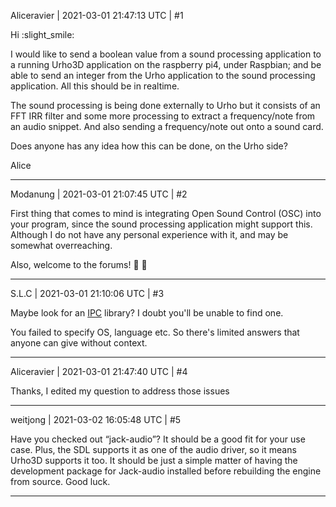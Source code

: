 Aliceravier | 2021-03-01 21:47:13 UTC | #1

Hi :slight_smile: 

I would like to send a boolean value from a sound processing application to a running Urho3D application on the raspberry pi4, under Raspbian; and be able to send an integer from the Urho application to the sound processing application. All this should be in realtime.

The sound processing is being done externally to Urho but it consists of an FFT IRR filter and some more processing to extract a frequency/note from an audio snippet. And also sending a frequency/note out onto a sound card.

Does anyone has any idea how this can be done, on the Urho side?

Alice

-------------------------

Modanung | 2021-03-01 21:07:45 UTC | #2

First thing that comes to mind is integrating Open Sound Control (OSC) into your program, since the sound processing application might support this. Although I do not have any personal experience with it, and may be somewhat overreaching.

Also, welcome to the forums! :confetti_ball: :slightly_smiling_face:

-------------------------

S.L.C | 2021-03-01 21:10:06 UTC | #3

Maybe look for an [IPC](https://en.wikipedia.org/wiki/Inter-process_communication) library? I doubt you'll be unable to find one.

You failed to specify OS, language etc. So there's limited answers that anyone can give without context.

-------------------------

Aliceravier | 2021-03-01 21:47:40 UTC | #4

Thanks, I edited my question to address those issues

-------------------------

weitjong | 2021-03-02 16:05:48 UTC | #5

Have you checked out “jack-audio”? It should be a good fit for your use case. Plus, the SDL supports it as one of the audio driver, so it means Urho3D supports it too. It should be just a simple matter of having the development package for Jack-audio installed before rebuilding the engine from source. Good luck.

-------------------------

